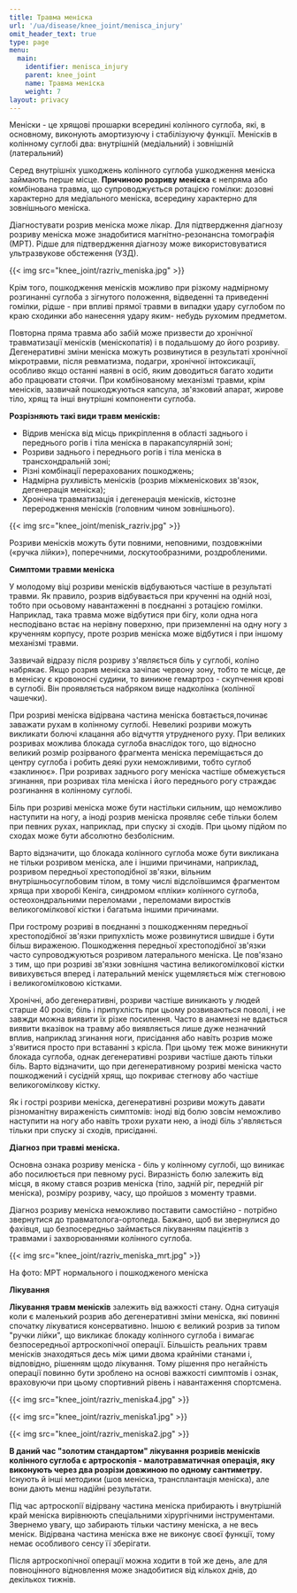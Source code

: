 ```yaml
---
title: Травма меніска
url: '/ua/disease/knee_joint/menisca_injury'
omit_header_text: true
type: page
menu:
  main:
    identifier: menisca_injury
    parent: knee_joint
    name: Травма меніска
    weight: 7
layout: privacy
---
```


Меніски - це хрящові прошарки всередині колінного суглоба, які, в основному, виконують амортизуючу і стабілізуючу
функції. Менісків в колінному суглобі два: внутрішній (медіальний) і зовнішній (латеральний)

Серед внутрішніх ушкоджень колінного суглоба ушкодження меніска займають перше місце. **Причиною розриву меніска** є
непряма або комбінована травма, що супроводжується ротацією гомілки: дозовні характерно для медіального меніска,
всередину характерно для зовнішнього меніска.

Діагностувати розрив меніска може лікар. Для підтвердження діагнозу розриву меніска може знадобитися магнітно-резонансна
томографія (МРТ). Рідше для підтвердження діагнозу може використовуватися ультразвукове обстеження (УЗД).

{{< img src="knee_joint/razriv_meniska.jpg" >}}

Крім того, пошкодження менісків можливо при різкому надмірному розгинанні суглоба з зігнутого положення, відведенні та
приведенні гомілки, рідше - при впливі прямої травми в випадки удару суглобом по краю сходинки або нанесення удару яким-
небудь рухомим предметом.

Повторна пряма травма або забій може призвести до хронічної травматизації менісків (меніскопатія) і в подальшому до його
розриву. Дегенеративні зміни меніска можуть розвинутися в результаті хронічної мікротравми, після ревматизма, подагри,
хронічної інтоксикації, особливо якщо останні наявні в осіб, яким доводиться багато ходити або працювати стоячи. При
комбінованому механізмі травми, крім менісків, зазвичай пошкоджуються капсула, зв'язковий апарат, жирове тіло, хрящ та
інші внутрішні компоненти суглоба.

**Розрізняють такі види травм менісків:** 
- Відрив меніска від місць прикріплення в області заднього і переднього рогів і тіла меніска в паракапсулярній зоні; 
- Розриви заднього і переднього рогів і тіла меніска в трансхондральній зоні; 
- Різні комбінації перерахованих пошкоджень; 
- Надмірна рухливість менісків (розрив міжменіскових зв'язок, дегенерація меніска); 
- Хронічна травматизація і дегенерація менісків, кістозне переродження менісків (головним чином зовнішнього).

{{< img src="knee_joint/menisk_razriv.jpg" >}}

Розриви менісків можуть бути повними, неповними, поздовжніми («ручка лійки»), поперечними, лоскутообразними,
роздробленими.

**Симптоми травми меніска**

У молодому віці розриви менісків відбуваються частіше в результаті травми. Як правило, розрив відбувається при крученні
на одній нозі, тобто при осьовому навантаженні в поєднанні з ротацією гомілки. Наприклад, така травма може відбутися при
бігу, коли одна нога несподівано встає на нерівну поверхню, при приземленні на одну ногу з крученням корпусу, проте
розрив меніска може відбутися і при іншому механізмі травми.

Зазвичай відразу після розриву з'являється біль у суглобі, коліно набрякає. Якщо розрив меніска зачіпає червону зону,
тобто те місце, де в меніску є кровоносні судини, то виникне гемартроз - скупчення крові в суглобі. Він проявляється
набряком вище надколінка (колінної чашечки).

При розриві меніска відірвана частина меніска бовтається,починає заважати рухам в колінному суглобі. Невеликі розриви
можуть викликати болючі клацання або відчуття утрудненого руху. При великих розривах можлива блокада суглоба внаслідок
того, що відносно великий розмір розірваного фрагмента меніска переміщається до центру суглоба і робить деякі рухи
неможливими, тобто суглоб «заклинює». При розривах заднього рогу меніска частіше обмежується згинання, при розривах тіла
меніска і його переднього рогу страждає розгинання в колінному суглобі.

Біль при розриві меніска може бути настільки сильним, що неможливо наступити на ногу, а іноді розрив меніска проявляє
себе тільки болем при певних рухах, наприклад, при спуску зі сходів. При цьому підйом по сходах може бути абсолютно
безболісним.

Варто відзначити, що блокада колінного суглоба може бути викликана не тільки розривом меніска, але і іншими причинами,
наприклад, розривом передньої хрестоподібної зв'язки, вільним внутрішньосуглобовим тілом, в тому числі відслоївшимся
фрагментом хряща при хворобі Кеніга, синдромом «пліки» колінного суглоба, остеохондральними переломами , переломами
виростків великогомілкової кістки і багатьма іншими причинами.

При гострому розриві в поєднанні з пошкодженням передньої хрестоподібної зв'язки припухлість може розвинутися швидше і
бути більш вираженою. Пошкодження передньої хрестоподібної зв'язки часто супроводжуються розривом латерального меніска.
Це пов'язано з тим, що при розриві зв'язки зовнішня частина великогомілкової кістки вивихувється вперед і латеральний
меніск ущемляється між стегновою і великогомілковою кістками.

Хронічні, або дегенеративні, розриви частіше виникають у людей старше 40 років; біль і припухлість при цьому
розвиваються поволі, і не завжди можна виявити їх різке посилення. Часто в анамнезі не вдається виявити вказівок на
травму або виявляється лише дуже незначний вплив, наприклад згинання ноги, присідання або навіть розрив може з'явитися
просто при вставанні з крісла. При цьому теж може виникнути блокада суглоба, однак дегенеративні розриви частіше дають
тільки біль. Варто відзначити, що при дегенеративному розриві меніска часто пошкоджений і сусідній хрящ, що покриває
стегнову або частіше великогомілкову кістку.

Як і гострі розриви меніска, дегенеративні розриви можуть давати різноманітну вираженість симптомів: іноді від болю
зовсім неможливо наступити на ногу або навіть трохи рухати нею, а іноді біль з'являється тільки при спуску зі сходів,
присіданні.

**Діагноз при травмі меніска.**

Основна ознака розриву меніска - біль у колінному суглобі, що виникає або посилюється при певному русі. Виразність болю
залежить від місця, в якому стався розрив меніска (тіло, задній ріг, передній ріг меніска), розміру розриву, часу, що
пройшов з моменту травми.

Діагноз розриву меніска неможливо поставити самостійно - потрібно звернутися до травматолога-ортопеда. Бажано, щоб ви
звернулися до фахівця, що безпосередньо займається лікуванням пацієнтів з травмами і захворюваннями колінного суглоба.

{{< img src="knee_joint/razriv_meniska_mrt.jpg" >}}

На фото: МРТ нормального і пошкодженого меніска

**Лікування**

**Лікування травм менісків** залежить від важкості стану. Одна ситуація коли є маленький розрив або дегенеративні зміни
меніска, які повинні спочатку лікуватися консервативно. Іншою є великий розрив за типом "ручки лійки", що викликає
блокаду колінного суглоба і вимагає безпосередньої артроскопічної операції. Більшість реальних травм менісків
знаходяться десь між цими двома крайніми станами і, відповідно, рішенням щодо лікування. Тому рішення про негайність
операції повинно бути зроблено на основі важкості симптомів і ознак, враховуючи при цьому спортивний рівень і
навантаження спортсмена.

{{< img src="knee_joint/razriv_meniska4.jpg" >}}

{{< img src="knee_joint/razriv_meniska1.jpg" >}}

{{< img src="knee_joint/razriv_meniska2.jpg" >}}

**В даний час "золотим стандартом" лікування розривів менісків колінного суглоба є артроскопія - малотравматичная
операція, яку виконують через два розрізи довжиною по одному сантиметру.** Існують й інші методики (шов меніска,
трансплантація меніска), але вони дають менш надійні результати.

Під час артроскопії відірвану частина меніска прибирають і внутрішній край меніска вирівнюють спеціальними хірургічними
інструментами. Звернемо увагу, що забирають тільки частину меніска, а не весь меніск. Відірвана частина меніска вже не
виконує своєї функції, тому немає особливого сенсу її зберігати.

Після артроскопічної операції можна ходити в той же день, але для повноцінного відновлення може знадобитися від кількох
днів, до декількох тижнів.
